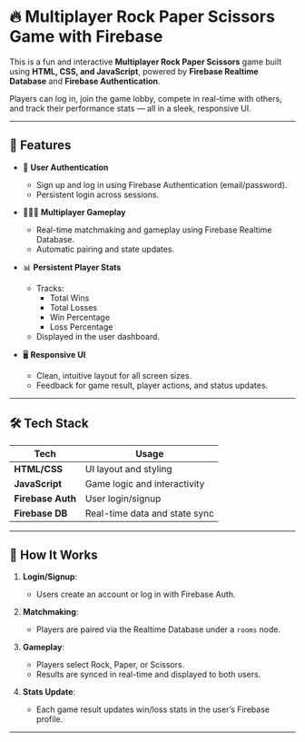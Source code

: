 # 🔥 Multiplayer Rock Paper Scissors Game with Firebase

This is a fun and interactive **Multiplayer Rock Paper Scissors** game built using **HTML, CSS, and JavaScript**, powered by **Firebase Realtime Database** and **Firebase Authentication**.

Players can log in, join the game lobby, compete in real-time with others, and track their performance stats — all in a sleek, responsive UI.

---

## 🚀 Features

- 🔐 **User Authentication**
  - Sign up and log in using Firebase Authentication (email/password).
  - Persistent login across sessions.

- 🧑‍🤝‍🧑 **Multiplayer Gameplay**
  - Real-time matchmaking and gameplay using Firebase Realtime Database.
  - Automatic pairing and state updates.

- 📊 **Persistent Player Stats**
  - Tracks:
    - Total Wins
    - Total Losses
    - Win Percentage
    - Loss Percentage
  - Displayed in the user dashboard.

- 🖥️ **Responsive UI**
  - Clean, intuitive layout for all screen sizes.
  - Feedback for game result, player actions, and status updates.

---


## 🛠️ Tech Stack

| Tech             | Usage                        |
|------------------|-------------------------------|
| **HTML/CSS**     | UI layout and styling         |
| **JavaScript**   | Game logic and interactivity  |
| **Firebase Auth**| User login/signup             |
| **Firebase DB**  | Real-time data and state sync |

---


## 🧩 How It Works

1. **Login/Signup**:
   - Users create an account or log in with Firebase Auth.

2. **Matchmaking**:
   - Players are paired via the Realtime Database under a `rooms` node.

3. **Gameplay**:
   - Players select Rock, Paper, or Scissors.
   - Results are synced in real-time and displayed to both users.

4. **Stats Update**:
   - Each game result updates win/loss stats in the user’s Firebase profile.

---
